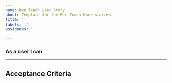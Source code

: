 ```yaml
---
name: Bee Teach User Story
about: Template for the Bee Teach User stories.
title: ''
labels: ''
assignees: ''

---
```


### As a user I can 

--- 

Acceptance Criteria
-
